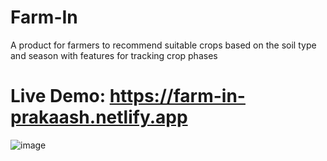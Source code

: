 # **Farm-In**
A product for farmers to recommend suitable crops based on the soil type and season with features for tracking crop phases

# **Live Demo:** https://farm-in-prakaash.netlify.app

![image](https://github.com/David-Blink/Farm-In/assets/76958559/6b7a0f35-f556-4e03-8e24-028c70e9a3c6)
